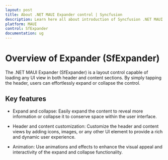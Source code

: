 ```yaml
---
layout: post
title: About .NET MAUI Expander control | Syncfusion
description: Learn here all about introduction of Syncfusion .NET MAUI Expander (SfExpander) control, its elements and more.
platform: MAUI
control: SfExpander
documentation: ug
---
```


# Overview of Expander (SfExpander)

The .NET MAUI Expander (SfExpander) is a layout control capable of loading any UI view in both header and content sections. By simply tapping the header, users can effortlessly expand or collapse the control.

## Key features

* Expand and collapse: Easily expand the content to reveal more information or collapse it to conserve space within the user interface.

* Header and content customization: Customize the header and content views by adding icons, images, or any other UI element to provide a rich and dynamic user experience.

* Animation: Use animations and effects to enhance the visual appeal and interactivity of the expand and collapse functionality.